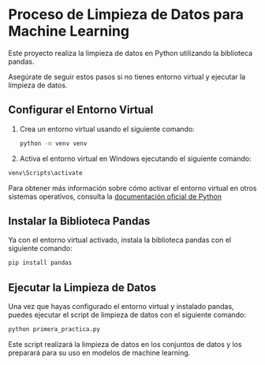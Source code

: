 # Proceso de Limpieza de Datos para Machine Learning

Este proyecto realiza la limpieza de datos en Python utilizando la biblioteca pandas.

Asegúrate de seguir estos pasos si no tienes entorno virtual y ejecutar la limpieza de datos.

## Configurar el Entorno Virtual

1. Crea un entorno virtual usando el siguiente comando:

    ```sh
    python -m venv venv
    ```

2. Activa el entorno virtual en Windows ejecutando el siguiente comando:

```sh
venv\Scripts\activate
```

Para obtener más información sobre cómo activar el entorno virtual en otros sistemas operativos, consulta la [documentación oficial de Python](https://docs.python.org/es/3/tutorial/venv.html)

## Instalar la Biblioteca Pandas

Ya con el entorno virtual activado, instala la biblioteca pandas con el siguiente comando:

```sh
pip install pandas
```

## Ejecutar la Limpieza de Datos

Una vez que hayas configurado el entorno virtual y instalado pandas, puedes ejecutar el script de limpieza de datos con el siguiente comando:

```sh
python primera_practica.py
```

Este script realizará la limpieza de datos en los conjuntos de datos y los preparará para su uso en modelos de machine learning.
